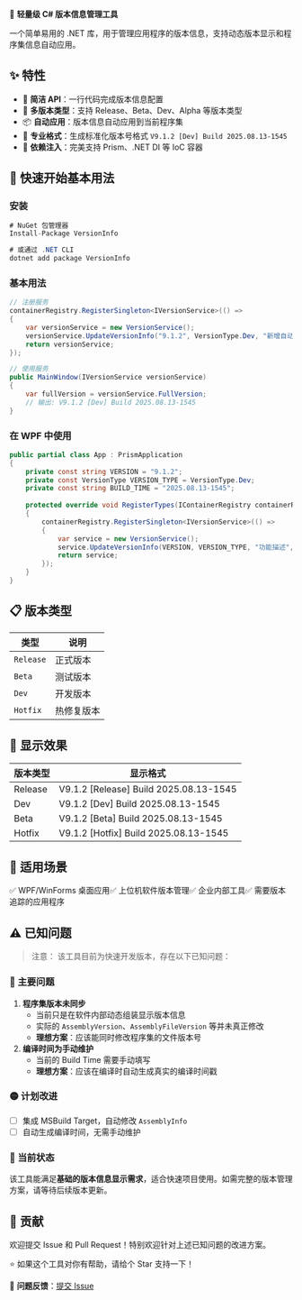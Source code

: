 🚀 **轻量级 C# 版本信息管理工具**

一个简单易用的 .NET 库，用于管理应用程序的版本信息，支持动态版本显示和程序集信息自动应用。

## **✨ 特性**

- 🎯 **简洁 API**：一行代码完成版本信息配置
- 🔧 **多版本类型**：支持 Release、Beta、Dev、Alpha 等版本类型
- 📦 **自动应用**：版本信息自动应用到当前程序集
- 🎨 **专业格式**：生成标准化版本号格式 `V9.1.2 [Dev] Build 2025.08.13-1545`
- 💉 **依赖注入**：完美支持 Prism、.NET DI 等 IoC 容器

## **🚀 快速开始基本用法**

### **安装**

```csharp
# NuGet 包管理器
Install-Package VersionInfo

# 或通过 .NET CLI
dotnet add package VersionInfo
```

### **基本用法**

```csharp
// 注册服务
containerRegistry.RegisterSingleton<IVersionService>(() =>
{
    var versionService = new VersionService();
    versionService.UpdateVersionInfo("9.1.2", VersionType.Dev, "新增自动重连功能", "2025.08.13-1545");
    return versionService;
});

// 使用服务
public MainWindow(IVersionService versionService)
{
    var fullVersion = versionService.FullVersion; 
    // 输出: V9.1.2 [Dev] Build 2025.08.13-1545
}
```

### **在 WPF 中使用**

```csharp
public partial class App : PrismApplication
{
    private const string VERSION = "9.1.2";
    private const VersionType VERSION_TYPE = VersionType.Dev;
    private const string BUILD_TIME = "2025.08.13-1545";
    
    protected override void RegisterTypes(IContainerRegistry containerRegistry)
    {
        containerRegistry.RegisterSingleton<IVersionService>(() =>
        {
            var service = new VersionService();
            service.UpdateVersionInfo(VERSION, VERSION_TYPE, "功能描述", BUILD_TIME);
            return service;
        });
    }
}
```

## 📋 **版本类型**

| 类型 | 说明 |
| --- | --- |
| `Release` | 正式版本 |
| `Beta` | 测试版本 |
| `Dev` | 开发版本 |
| `Hotfix` | 热修复版本 |

## **🎯 显示效果**

| **版本类型** | **显示格式** |
| --- | --- |
| Release | V9.1.2 [Release] Build 2025.08.13-1545 |
| Dev | V9.1.2 [Dev] Build 2025.08.13-1545 |
| Beta | V9.1.2 [Beta] Build 2025.08.13-1545 |
| Hotfix | V9.1.2 [Hotfix] Build 2025.08.13-1545 |

## **🔧 适用场景**

✅ WPF/WinForms 桌面应用✅ 上位机软件版本管理✅ 企业内部工具✅ 需要版本追踪的应用程序

## ⚠️ **已知问题**

> 注意： 该工具目前为快速开发版本，存在以下已知问题：
> 

### 🔴 **主要问题**

1. **程序集版本未同步**
    - 当前只是在软件内部动态组装显示版本信息
    - 实际的 `AssemblyVersion`、`AssemblyFileVersion` 等并未真正修改
    - **理想方案**：应该能同时修改程序集的文件版本号
2. **编译时间为手动维护**
    - 当前的 Build Time 需要手动填写
    - **理想方案**：应该在编译时自动生成真实的编译时间戳

### 🟡 **计划改进**

- [ ]  集成 MSBuild Target，自动修改 `AssemblyInfo`
- [ ]  自动生成编译时间，无需手动维护

### 🔄 **当前状态**

该工具能满足**基础的版本信息显示需求**，适合快速项目使用。如需完整的版本管理方案，请等待后续版本更新。

## **🤝 贡献**

欢迎提交 Issue 和 Pull Request！特别欢迎针对上述已知问题的改进方案。

⭐ 如果这个工具对你有帮助，请给个 Star 支持一下！

📧 **问题反馈**：[提交 Issue](https://github.com/leon-kay/VersionInfo/issues)
